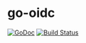 # go-oidc

[![GoDoc](https://godoc.org/github.com/coreos/go-oidc?status.svg)](https://godoc.org/github.com/coreos/go-oidc)
[![Build Status](https://travis-ci.org/coreos/go-oidc.png?branch=master)](https://travis-ci.org/coreos/go-oidc)

